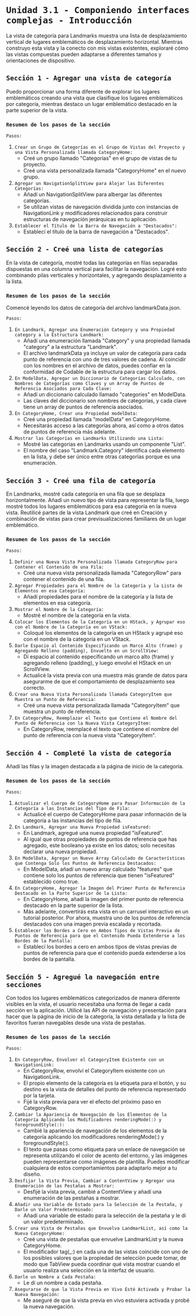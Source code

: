 # `Unidad 3.1 - Componiendo interfaces complejas - Introducción`

La vista de categoría para Landmarks muestra una lista de desplazamiento vertical de lugares emblemáticos de desplazamiento horizontal. Mientras construyo esta vista y la conecto con mis vistas existentes, exploraré cómo las vistas compuestas pueden adaptarse a diferentes tamaños y orientaciones de dispositivo.

## `Sección 1 - Agregar una vista de categoría`

Puedo proporcionar una forma diferente de explorar los lugares emblemáticos creando una vista que clasifique los lugares emblemáticos por categoría, mientras destaco un lugar emblemático destacado en la parte superior de la vista.

### `Resumen de los pasos de la sección`

`Pasos:`
1. `Crear un Grupo de Categorías en el Grupo de Vistas del Proyecto y una Vista Personalizada llamada CategoryHome:`
   - Creé un grupo llamado "Categorías" en el grupo de vistas de tu proyecto.
   - Creé una vista personalizada llamada "CategoryHome" en el nuevo grupo.
2. `Agregar un NavigationSplitView para Alojar las Diferentes Categorías:`
   - Añadí un NavigationSplitView para albergar las diferentes categorías.
   - Se utilizan vistas de navegación dividida junto con instancias de NavigationLink y modificadores relacionados para construir estructuras de navegación jerárquicas en tu aplicación.
3. `Establecer el Título de la Barra de Navegación a "Destacados":`
   - Establecí el título de la barra de navegación a "Destacados".


## `Sección 2 - Creé una lista de categorías`

En la vista de categoría, mostré todas las categorías en filas separadas dispuestas en una columna vertical para facilitar la navegación. Logré esto combinando pilas verticales y horizontales, y agregando desplazamiento a la lista.

### `Resumen de los pasos de la sección`

Comencé leyendo los datos de categoría del archivo landmarkData.json.

`Pasos:`
1. `En Landmark, Agregar una Enumeración Category y una Propiedad category a la Estructura Landmark:`
   - Añadí una enumeración llamada "Category" y una propiedad llamada "category" a la estructura "Landmark".
   - El archivo landmarkData ya incluye un valor de categoría para cada punto de referencia con uno de tres valores de cadena. Al coincidir con los nombres en el archivo de datos, puedes confiar en la conformidad de Codable de la estructura para cargar los datos.
2. `En ModelData, Agregar un Diccionario de Categorías Calculado, con Nombres de Categorías como Claves y un Array de Puntos de Referencia Asociados para Cada Clave:`
   - Añadí un diccionario calculado llamado "categories" en ModelData.
   - Las claves del diccionario son nombres de categorías, y cada clave tiene un array de puntos de referencia asociados.
3. `En CategoryHome, Crear una Propiedad modelData:`
   - Creé una propiedad llamada "modelData" en CategoryHome.
   - Necesitarás acceso a las categorías ahora, así como a otros datos de puntos de referencia más adelante.
4. `Mostrar las Categorías en Landmarks Utilizando una Lista:`
   - Mostré las categorías en Landmarks usando un componente "List".
   - El nombre del caso "Landmark.Category" identifica cada elemento en la lista, y debe ser único entre otras categorías porque es una enumeración.


## `Sección 3 - Creé una fila de categoría`

En Landmarks, mostré cada categoría en una fila que se desplaza horizontalmente. Añadí un nuevo tipo de vista para representar la fila, luego mostré todos los lugares emblemáticos para esa categoría en la nueva vista. Reutilicé partes de la vista Landmark que creé en Creación y combinación de vistas para crear previsualizaciones familiares de un lugar emblemático.

### `Resumen de los pasos de la sección`

`Pasos:`
1. `Definir una Nueva Vista Personalizada llamada CategoryRow para Contener el Contenido de una Fila:`
   - Creé una nueva vista personalizada llamada "CategoryRow" para contener el contenido de una fila.
2. `Agregar Propiedades para el Nombre de la Categoría y la Lista de Elementos en esa Categoría:`
   - Añadí propiedades para el nombre de la categoría y la lista de elementos en esa categoría.
3. `Mostrar el Nombre de la Categoría:`
   - Mostré el nombre de la categoría en la vista.
4. `Colocar los Elementos de la Categoría en un HStack, y Agrupar eso con el Nombre de la Categoría en un VStack:`
   - Coloqué los elementos de la categoría en un HStack y agrupé eso con el nombre de la categoría en un VStack.
5. `Darle Espacio al Contenido Especificando un Marco Alto (frame) y Agregando Relleno (padding), Envuelto en un ScrollView:`
   - Dí espacio al contenido especificando un marco alto (frame) y agregando relleno (padding), y luego envolví el HStack en un ScrollView.
   - Actualicé la vista previa con una muestra más grande de datos para asegurarme de que el comportamiento de desplazamiento sea correcto.
6. `Crear una Nueva Vista Personalizada llamada CategoryItem que Muestra un Punto de Referencia:`
   - Creé una nueva vista personalizada llamada "CategoryItem" que muestra un punto de referencia.
7. `En CategoryRow, Reemplazar el Texto que Contiene el Nombre del Punto de Referencia con la Nueva Vista CategoryItem:`
   - En CategoryRow, reemplacé el texto que contiene el nombre del punto de referencia con la nueva vista "CategoryItem".



## `Sección 4 - Completé la vista de categoría`

Añadí las filas y la imagen destacada a la página de inicio de la categoría.

### `Resumen de los pasos de la sección`

`Pasos:`
1. `Actualizar el Cuerpo de CategoryHome para Pasar Información de la Categoría a las Instancias del Tipo de Fila:`
   - Actualicé el cuerpo de CategoryHome para pasar información de la categoría a las instancias del tipo de fila.
2. `En Landmark, Agregar una Nueva Propiedad isFeatured:`
   - En Landmark, agregué una nueva propiedad "isFeatured".
   - Al igual que otras propiedades de puntos de referencia que has agregado, este booleano ya existe en los datos; solo necesitas declarar una nueva propiedad.
3. `En ModelData, Agregar un Nuevo Array Calculado de Características que Contenga Solo los Puntos de Referencia Destacados:`
   - En ModelData, añadí un nuevo array calculado "features" que contiene solo los puntos de referencia que tienen "isFeatured" establecido como true.
4. `En CategoryHome, Agregar la Imagen del Primer Punto de Referencia Destacado en la Parte Superior de la Lista:`
   - En CategoryHome, añadí la imagen del primer punto de referencia destacado en la parte superior de la lista.
   - Más adelante, convertirás esta vista en un carrusel interactivo en un tutorial posterior. Por ahora, muestra uno de los puntos de referencia destacados con una imagen previa escalada y recortada.
5. `Establecer los Bordes a Cero en Ambos Tipos de Vistas Previa de Puntos de Referencia para que el Contenido Pueda Extenderse a los Bordes de la Pantalla:`
   - Establecí los bordes a cero en ambos tipos de vistas previas de puntos de referencia para que el contenido pueda extenderse a los bordes de la pantalla.


## `Sección 5 - Agregué la navegación entre secciones`

Con todos los lugares emblemáticos categorizados de manera diferente visibles en la vista, el usuario necesitaba una forma de llegar a cada sección en la aplicación. Utilicé las API de navegación y presentación para hacer que la página de inicio de la categoría, la vista detallada y la lista de favoritos fueran navegables desde una vista de pestañas.

### `Resumen de los pasos de la sección`
    
`Pasos:`
1. `En CategoryRow, Envolver el CategoryItem Existente con un NavigationLink:`
   - En CategoryRow, envolví el CategoryItem existente con un NavigationLink.
   - El propio elemento de la categoría es la etiqueta para el botón, y su destino es la vista de detalles del punto de referencia representado por la tarjeta.
   - Fijé la vista previa para ver el efecto del próximo paso en CategoryRow.
2. `Cambiar la Apariencia de Navegación de los Elementos de la Categoría Aplicando los Modificadores renderingMode(:) y foregroundStyle(:):`
   - Cambié la apariencia de navegación de los elementos de la categoría aplicando los modificadores renderingMode(:) y foregroundStyle(:).
   - El texto que pasas como etiqueta para un enlace de navegación se representa utilizando el color de acento del entorno, y las imágenes pueden representarse como imágenes de plantilla. Puedes modificar cualquiera de estos comportamientos para adaptarlo mejor a tu diseño.
3. `Desfijar la Vista Previa, Cambiar a ContentView y Agregar una Enumeración de las Pestañas a Mostrar:`
   - Desfijé la vista previa, cambié a ContentView y añadí una enumeración de las pestañas a mostrar.
4. `Añadir una Variable de Estado para la Selección de la Pestaña, y Darle un Valor Predeterminado:`
   - Añadí una variable de estado para la selección de la pestaña y le di un valor predeterminado.
5. `Crear una Vista de Pestañas que Envuelva LandmarkList, así como la Nueva CategoryHome:`
   - Creé una vista de pestañas que envuelve LandmarkList y la nueva CategoryHome.
   - El modificador tag(_:) en cada una de las vistas coincide con uno de los posibles valores que la propiedad de selección puede tomar, de modo que TabView pueda coordinar qué vista mostrar cuando el usuario realiza una selección en la interfaz de usuario.
6. `Darle un Nombre a Cada Pestaña:`
   - Le di un nombre a cada pestaña.
7. `Asegurarse de que la Vista Previa en Vivo Esté Activada y Probar la Nueva Navegación:`
   - Me aseguré de que la vista previa en vivo estuviera activada y probé la nueva navegación.


